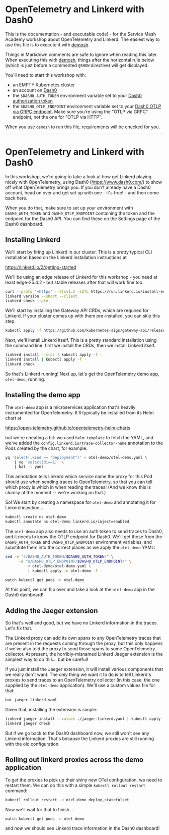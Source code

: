 <!--
SPDX-FileCopyrightText: 2024 Buoyant Inc.
SPDX-License-Identifier: Apache-2.0

SMA-Description: OpenTelemetry and Linkerd with Dash0
-->

# OpenTelemetry and Linkerd with Dash0

This is the documentation - and executable code! - for the Service Mesh
Academy workshop about OpenTelemetry and Linkerd. The easiest way to use this
file is to execute it with [demosh].

Things in Markdown comments are safe to ignore when reading this later. When
executing this with [demosh], things after the horizontal rule below (which is
just before a commented `@SHOW` directive) will get displayed.

[demosh]: https://github.com/BuoyantIO/demosh

You'll need to start this workshop with:

- an EMPTY Kubernetes cluster
- an account on [Dash0](https://www.dash0.com/sign-up)
- the `$DASH0_AUTH_TOKEN` environment variable set to your [Dash0
  authorization token][dash0-token]
- the `$DASH0_OTLP_ENDPOINT` environment variable set to your [Dash0 OTLP via
  GRPC endpoint][dash0-otlp]. Make sure you're using the "OTLP via GRPC"
  endpoint, not the one for "OTLP via HTTP".

[dash0-token]: https://www.dash0.com/documentation/dash0/key-concepts/auth-tokens
[dash0-otlp]: https://www.dash0.com/documentation/dash0/get-started/sending-data-to-dash0#settings

When you use `demosh` to run this file, requirements will be checked for you.

<!-- set -e >
<!-- @import demosh/check-requirements.sh -->

<!-- @start_livecast -->

---

<!-- @SHOW -->

# OpenTelemetry and Linkerd with Dash0

In this workshop, we're going to take a look at how get Linkerd playing nicely
with OpenTelemetry, using Dash0 (<https://www.dash0.com/>) to show off what
OpenTelemetry brings you. If you don't already have a Dash0 account, head on
over and get set up with one - it's free! - and then come back here.

When you do that, make sure to set up your environment with `DASH0_AUTH_TOKEN`
and `DASH0_OTLP_ENDPOINT` containing the token and the endpoint for the Dash0
API. You can find these on the Settings page of the Dash0 dashboard.

<!-- @wait_clear -->

## Installing Linkerd

We'll start by firing up Linkerd in our cluster. This is a pretty typical CLI
installation based on the Linkerd installation instructions at

<https://linkerd.io/2/getting-started>

We'll be using an edge release of Linkerd for this workshop - you need at
least edge-25.4.2 - but stable releases after that will work fine too.

```bash
curl --proto '=https' --tlsv1.2 -sSfL https://run.linkerd.io/install-edge | sh
linkerd version --short --client
linkerd check --pre
```

We'll start by installing the Gateway API CRDs, which are required for
Linkerd. If your cluster comes up with them pre-installed, you can skip this
step.

```bash
kubectl apply -f https://github.com/kubernetes-sigs/gateway-api/releases/download/v1.2.1/standard-install.yaml
```

Next, we'll install Linkerd itself. This is a pretty standard installation
using the command line: first we install the CRDs, then we install Linkerd
itself.

```bash
linkerd install --crds | kubectl apply -f -
linkerd install | kubectl apply -f -
linkerd check
```

So that's Linkerd running! Next up, let's get the OpenTelemetry demo app,
`otel-demo`, running.

<!-- @wait_clear -->

## Installing the demo app

The `otel-demo` app is a microservices application that's heavily instrumented
for OpenTelemetry. It'll typically be installed from its Helm chart at

<https://open-telemetry.github.io/opentelemetry-helm-charts>

but we're cheating a bit: we used `helm template` to fetch the YAML, and we've
added the `config.linkerd.io/trace-collector-name` annotation to the Pods
created by the chart, for example:

```bash
yq 'select(.kind == "Deployment")' < otel-demo/otel-demo.yaml \
    | yq 'select(di==1)' \
    | bat -l yaml
```

This annotation tells Linkerd which service name the proxy for this Pod should
use when sending traces to OpenTelemetry, so that you can tell which proxy is
which in when reading the traces! (And we know this is clumsy at the moment --
we're working on that.)

<!-- @wait -->

So! We start by creating a namespace for `otel-demo` and annotating it for
Linkerd injection...

```bash
kubectl create ns otel-demo
kubectl annotate ns otel-demo linkerd.io/inject=enabled
```

The `otel-demo` app also needs to use an auth token to send traces to Dash0,
and it needs to know the OTLP endpoint for Dash0. We'll get those from the
`DASH0_AUTH_TOKEN` and `DASH0_OTLP_ENDPOINT` environment variables, and
substitute them into the correct places as we apply the `otel-demo` YAML:

```bash
sed -e "s/DASH0_AUTH_TOKEN/$DASH0_AUTH_TOKEN/" \
      -e "s/DASH0_OTLP_ENDPOINT/$DASH0_OTLP_ENDPOINT/" \
          < otel-demo/otel-demo.yaml \
          | kubectl apply -n otel-demo -f -

watch kubectl get pods -n otel-demo
```

<!-- @clear -->

At this point, we can flip over and take a look at the `otel-demo` app in the
Dash0 dashboard!

<!-- @wait_clear -->

## Adding the Jaeger extension

So that's well and good, but we have no Linkerd information in the traces.
Let's fix that.

The Linkerd proxy can add its own spans to any OpenTelemetry traces that are
present in the requests coming through the proxy, but this only happens if
we've also told the proxy to send those spans to some OpenTelemetry collector.
At present, the horribly-misnamed Linkerd Jaeger extension is the simplest way
to do this... but be careful!

If you just install the Jaeger extension, it will install various components
that we really don't want. The _only_ thing we want it to do is to tell
Linkerd's proxies to send traces to an OpenTelemetry collector (in this case,
the one supplied by the `otel-demo` application). We'll use a custom values
file for that:

```bash
bat jaeger-linkerd.yaml
```

Given that, installing the extension is simple:

```bash
linkerd jaeger install --values ./jaeger-linkerd.yaml | kubectl apply -f -
linkerd jaeger check
```

But if we go back to the Dash0 dashboard now, we still won't see any Linkerd
information. That's because the Linkerd proxies are still running with the old
configuration.

<!-- @wait_clear -->

## Rolling out linkerd proxies across the demo application

To get the proxies to pick up their shiny new OTel configuration, we need to
restart them. We can do this with a simple `kubectl rollout restart` command:

```bash
kubectl rollout restart -n otel-demo deploy,statefulset
```

Now we'll wait for that to finish...

```bash
watch kubectl get pods -n otel-demo
```

and _now_ we should see Linkerd trace information in the Dash0 dashboard!

<!-- @wait_clear -->
<!-- @show_slides -->
